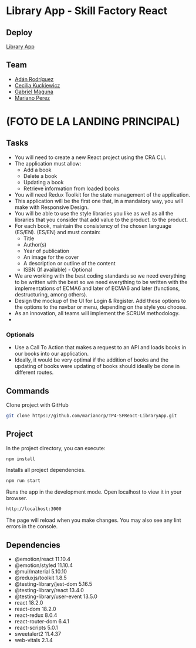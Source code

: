 # Library App - Skill Factory React



 ## Deploy

[Library App](#)


## Team 


- [Adán Rodríguez](https://github.com/adan-rodriguez)
- [Cecilia Kuckiewicz](https://github.com/kucki)
- [Gabriel Maguna](https://github.com/Gabrielmaguna00)
- [Mariano Perez](https://github.com/marianorp)


# (FOTO DE LA LANDING PRINCIPAL)
    

## Tasks


- You will need to create a new React project using the CRA CLI.
- The application must allow:
    - Add a book
    - Delete a book
    - Updating a book
    - Retrieve information from loaded books
- You will need Redux Toolkit for the state management of the application.
- This application will be the first one that, in a mandatory way, you will make with Responsive Design.
- You will be able to use the style libraries you like as well as all the libraries that you consider that add value to the product. to the product.
- For each book, maintain the consistency of the chosen language (ES/EN). 
(ES/EN) and must contain:
    - Title
    - Author(s) 
    - Year of publication
    - An image for the cover
    - A description or outline of the content
    - ISBN (If available) - Optional
- We are working with the best coding standards so we need everything to be written with the best so we need everything to be written with the implementations of ECMA6 and later of ECMA6 and later (functions, destructuring, among others).
- Design the mockup of the UI for Login & Register. Add these options to the options to the navbar or menu, depending on the style you choose.
- As an innovation, all teams will implement the SCRUM methodology.
- 

 ### Optionals
 
 
- Use a Call To Action that makes a request to an API and loads books in our books into our application.
- Ideally, it would be very optimal if the addition of books and the updating of books were updating of books should ideally be done in different routes.  




## Commands 


Clone project with GitHub  

```sh
git clone https://github.com/marianorp/TP4-SFReact-LibraryApp.git
```


## Project


 In the project directory, you can execute:
```sh
npm install
```

Installs all project dependencies.

```sh
npm run start
```

Runs the app in the development mode.
Open localhost to view it in your browser.
```sh
http://localhost:3000
```

The page will reload when you make changes.
You may also see any lint errors in the console.



## Dependencies


- @emotion/react 11.10.4
- @emotion/styled 11.10.4
- @mui/material 5.10.10
- @reduxjs/toolkit 1.8.5
- @testing-library/jest-dom 5.16.5
- @testing-library/react 13.4.0
- @testing-library/user-event 13.5.0
- react 18.2.0
- react-dom 18.2.0
- react-redux 8.0.4
- react-router-dom 6.4.1
- react-scripts 5.0.1
- sweetalert2 11.4.37
- web-vitals 2.1.4

